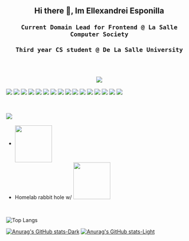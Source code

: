 <h2 align="center"> Hi there 👋, Im Ellexandrei Esponilla </h2> 
 <h3 align="center"><samp>Current Domain Lead for Frontend @ La Salle Computer Society</samp> </h3>
 <h3 align="center"><samp>Third year CS student @ De La Salle University</samp> </h3>
 <br>

<h2 align="center"> <img src="https://img.shields.io/badge/Current%20Tech%20Stack-Blue?style=for-the-badge&color=007BFF"/></h2>
<div>
 <img src="https://img.shields.io/badge/React-20232A?style=for-the-badge&logo=react&logoColor=61DAFB"></img>
 <img src="https://img.shields.io/badge/React_Query-FF4154?style=for-the-badge&logo=ReactQuery&logoColor=white"></img>
 <img src="https://img.shields.io/badge/Node%20js-339933?style=for-the-badge&logo=nodedotjs&logoColor=white"></img>
 <img src="https://img.shields.io/badge/Python-FFD43B?style=for-the-badge&logo=python&logoColor=blue"></img>
 <img src="https://img.shields.io/badge/next%20js-000000?style=for-the-badge&logo=nextdotjs&logoColor=white"></img>
 <img src="https://img.shields.io/badge/Docker-2CA5E0?style=for-the-badge&logo=docker&logoColor=white"></img>
 <img src="https://img.shields.io/badge/Express%20js-000000?style=for-the-badge&logo=express&logoColor=white"></img>
 <img src="https://img.shields.io/badge/Flask-000000?style=for-the-badge&logo=flask&logoColor=white"></img>
 <img src="https://img.shields.io/badge/firebase-ffca28?style=for-the-badge&logo=firebase&logoColor=black"></img>
 <img src="https://img.shields.io/badge/shadcn%2Fui-000000?style=for-the-badge&logo=shadcnui&logoColor=white"></img>
 <img src="https://img.shields.io/badge/Vite-B73BFE?style=for-the-badge&logo=vite&logoColor=FFD62E"></img>
 <img src="https://img.shields.io/badge/C-00599C?style=for-the-badge&logo=c&logoColor=white"></img>
 <img src="https://img.shields.io/badge/TypeScript-007ACC?style=for-the-badge&logo=typescript&logoColor=white"></img>
 <img src="https://img.shields.io/badge/React_Native-20232A?style=for-the-badge&logo=react&logoColor=61DAFB"></img>
 <img src="https://img.shields.io/badge/Proxmox-E57000?style=for-the-badge&logo=proxmox&logoColor=white"></img>
 <img src="https://img.shields.io/badge/Java-ED8B00?style=for-the-badge&logo=openjdk&logoColor=white"></img>
</div>

<br>

## <h2> <img src="https://img.shields.io/badge/Current%20Projects-Blue?style=for-the-badge&color=007BFF"/> </h2>
- <img align="center" src="https://www.skillfinder.com.au/media/wysiwyg/the-odin-project-logo-skill-finder-partners-page.png" width="100">
- Homelab rabbit hole w/ <img src="https://img.shields.io/badge/Proxmox-E57000?style=for-the-badge&logo=proxmox&logoColor=white" width="100">

<br>

![Top Langs](https://github-readme-stats.vercel.app/api/top-langs/?username=xandreiathome&layout=compact&hide=html&theme=dark)

[![Anurag's GitHub stats-Dark](https://github-readme-stats.vercel.app/api?username=xandreiathome&show_icons=true&theme=dark#gh-dark-mode-only)](https://github.com/xandreiathome/github-readme-stats#gh-dark-mode-only)
[![Anurag's GitHub stats-Light](https://github-readme-stats.vercel.app/api?username=xandreiathome&show_icons=true&theme=default#gh-light-mode-only)](https://github.com/xandreiathome/github-readme-stats#gh-light-mode-only)



<!--
**xandreiAThome/xandreiAThome** is a ✨ _special_ ✨ repository because its `README.md` (this file) appears on your GitHub profile.

Here are some ideas to get you started:

- 🔭 I’m currently working on ...
- 🌱 I’m currently learning ...
- 👯 I’m looking to collaborate on ...
- 🤔 I’m looking for help with ...
- 💬 Ask me about ...
- 📫 How to reach me: ...
- 😄 Pronouns: ...
- ⚡ Fun fact: ...
-->
